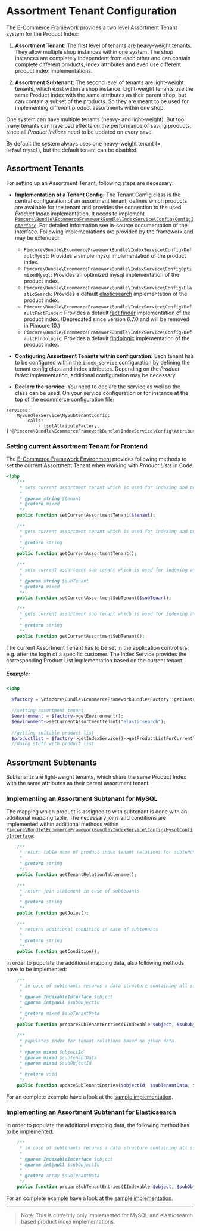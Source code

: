 # Assortment Tenant Configuration

The E-Commerce Framework provides a two level Assortment Tenant system for the Product Index: 

   1. **Assortment Tenant**: The first level of tenants are heavy-weight tenants. They allow multiple shop instances within one 
   system. The shop instances are completely independent from each other and can contain complete different products, 
   index attributes and even use different product index implementations.

   2. **Assortment Subtenant**: The second level of tenants are light-weight tenants, which exist within a shop instance. 
   Light-weight tenants use the same Product Index with the same attributes as their parent shop, but can contain a subset 
   of the products. So they are meant to be used for implementing different product assortments within one shop. 

One system can have multiple tenants (heavy- and light-weight). But too many tenants can have bad effects on the performance 
of saving products, since all *Product Indices* need to be updated on every save. 

By default the system always uses one heavy-weight tenant (= `DefaultMysql`), but the default tenant can be disabled. 


## Assortment Tenants
For setting up an Assortment Tenant, following steps are necessary: 

- **Implementation of a Tenant Config:**
The Tenant Config class is the central configuration of an assortment tenant, defines which products are available for 
the tenant and provides the connection to the used *Product Index* implementation. It needs to implement 
[`Pimcore\Bundle\EcommerceFrameworkBundle\IndexService\Config\ConfigInterface`](https://github.com/pimcore/pimcore/blob/master/bundles/EcommerceFrameworkBundle/IndexService/Config/ConfigInterface.php). 
For detailed information see in-source documentation of the interface. Following implementations are provided by the framework 
and may be extended:
   - `Pimcore\Bundle\EcommerceFrameworkBundle\IndexService\Config\DefaultMysql`: Provides a simple mysql implementation of 
   the product index.
  - `Pimcore\Bundle\EcommerceFrameworkBundle\IndexService\ConfigOptimizedMysql`: Provides an optimized mysql implementation 
  of the product index.
  - `Pimcore\Bundle\EcommerceFrameworkBundle\IndexService\Config\ElasticSearch`: Provides a default [elasticsearch](https://www.elastic.co/) 
  implementation of the product index.
  - `Pimcore\Bundle\EcommerceFrameworkBundle\IndexService\Config\DefaultFactFinder`: Provides a default [fact finder](http://www.fact-finder.de/) 
  implementation of the product index. (Deprecated since version 6.7.0 and will be removed in Pimcore 10.)
  - `Pimcore\Bundle\EcommerceFrameworkBundle\IndexService\Config\DefaultFindologic`: Provides a default [findologic](https://www.findologic.com/) 
  implementation of the product index.

- **Configuring Assortment Tenants within configuration:**
Each tenant has to be configured within the `index_service` configuration by defining the tenant config class and index 
attributes. Depending on the *Product Index* implementation, additional configuration may be necessary. 

- **Declare the service:**
You need to declare the service as well so the class can be used. On your service configuration or for instance at the top of the ecommerce configuration file:
```
services:
    MyBundle\Service\MySubtenantConfig:
        calls:
            - [setAttributeFactory, ['@Pimcore\Bundle\EcommerceFrameworkBundle\IndexService\Config\AttributeFactory']]
```


### Setting current Assortment Tenant for Frontend
The [E-Commerce Framework Environment](https://github.com/pimcore/pimcore/blob/master/bundles/EcommerceFrameworkBundle/EnvironmentInterface.php#L22-L22) 
provides following methods to set the current Assortment Tenant when working with *Product Lists* in Code: 
```php
<?php
    /**
     * sets current assortment tenant which is used for indexing and product lists
     *
     * @param string $tenant
     * @return mixed
     */
    public function setCurrentAssortmentTenant($tenant);

    /**
     * gets current assortment tenant which is used for indexing and product lists
     *
     * @return string
     */
    public function getCurrentAssortmentTenant();

    /**
     * sets current assortment sub tenant which is used for indexing and product lists
     *
     * @param string $subTenant
     * @return mixed
     */
    public function setCurrentAssortmentSubTenant($subTenant);

    /**
     * gets current assortment sub tenant which is used for indexing and product lists
     *
     * @return string
     */
    public function getCurrentAssortmentSubTenant();
```

The current Assortment Tenant has to be set in the application controllers, e.g. after the login of a specific customer. 
The Index Service provides the corresponding Product List implementation based on the current tenant.


##### Example:
```php
<?php
  
  $factory = \Pimcore\Bundle\EcommerceFrameworkBundle\Factory::getInstance();
  
  //setting assortment tenant
  $environment = $factory->getEnvironment();
  $environment->setCurrentAssortmentTenant("elasticsearch");
  
  //getting suitable product list
  $productlist = $factory->getIndexService()->getProductListForCurrentTenant();
  //doing stuff with product list
```

## Assortment Subtenants
Subtenants are light-weight tenants, which share the same Product Index with the same attributes as their parent 
assortment tenant.

### Implementing an Assortment Subtenant for MySQL
The mapping which product is assigned to with subtenant is done with an additional mapping table. The necessary 
joins and conditions are implemented within additional methods within 
[`Pimcore\Bundle\EcommerceFrameworkBundle\IndexService\Config\MysqlConfigInterface`](https://github.com/pimcore/pimcore/blob/master/bundles/EcommerceFrameworkBundle/IndexService/Config/MysqlConfigInterface.php): 
 
```php
    /**
     * return table name of product index tenant relations for subtenants
     *
     * @return string
     */
    public function getTenantRelationTablename();

    /**
     * return join statement in case of subtenants
     *
     * @return string
     */
    public function getJoins();

    /**
     * returns additional condition in case of subtenants
     *
     * @return string
     */
    public function getCondition();
``` 

In order to populate the additional mapping data, also following methods have to be implemented: 

```php
    /**
     * in case of subtenants returns a data structure containing all sub tenants
     *
     * @param IndexableInterface $object
     * @param int|null $subObjectId
     *
     * @return mixed $subTenantData
     */
    public function prepareSubTenantEntries(IIndexable $object, $subObjectId = null);

    /**
     * populates index for tenant relations based on given data
     *
     * @param mixed $objectId
     * @param mixed $subTenantData
     * @param mixed $subObjectId
     *
     * @return void
     */
    public function updateSubTenantEntries($objectId, $subTenantData, $subObjectId = null);
```

For an complete example have a look at the [sample implementation](https://github.com/pimcore/pimcore/blob/master/bundles/EcommerceFrameworkBundle/IndexService/Config/DefaultMysqlSubTenantConfig.php).


### Implementing an Assortment Subtenant for Elasticsearch

In order to populate the additional mapping data, the following method has to be implemented: 

```php
    /**
     * in case of subtenants returns a data structure containing all sub tenants
     *
     * @param IndexableInterface $object
     * @param int|null $subObjectId
     *
     * @return array $subTenantData
     */
    public function prepareSubTenantEntries(IIndexable $object, $subObjectId = null);

```

For an complete example have a look at the [sample implementation](https://github.com/pimcore/pimcore/blob/master/bundles/EcommerceFrameworkBundle/IndexService/Config/DefaultElasticSearchSubTenantConfig.php).

---

> Note: This is currently only implemented for MySQL and elasticsearch based product index implementations. 
